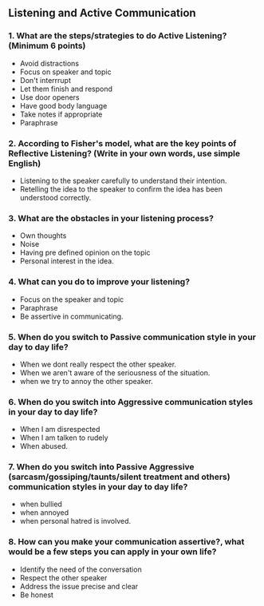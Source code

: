 ## Listening and Active Communication

### 1. What are the steps/strategies to do Active Listening? (Minimum 6 points)

* Avoid distractions
* Focus on speaker and topic
* Don't interrrupt
* Let them finish and respond
* Use door openers
* Have good body language
* Take notes if appropriate
* Paraphrase
  

### 2. According to Fisher's model, what are the key points of Reflective Listening? (Write in your own words, use simple English)
 

* Listening to the speaker carefully to understand their intention.
* Retelling the idea to the speaker to confirm the idea has been understood correctly.
 
### 3. What are the obstacles in your listening process?

* Own thoughts
* Noise
* Having pre defined opinion on the topic
* Personal interest in the idea.


### 4. What can you do to improve your listening?

* Focus on the speaker and topic
* Paraphrase
* Be assertive in communicating.

### 5. When do you switch to Passive communication style in your day to day life?

* When we dont really respect the other speaker.
* When we aren't aware of the seriousness of the situation.
* when we try to annoy the other speaker.

### 6. When do you switch into Aggressive communication styles in your day to day life?

* When I am disrespected
* When I am talken to rudely
* When abused.

### 7. When do you switch into Passive Aggressive (sarcasm/gossiping/taunts/silent treatment and others) communication styles in your day to day life?

* when bullied
* when annoyed
* when personal hatred is involved.
  

### 8. How can you make your communication assertive?, what would be a few steps you can apply in your own life?


* Identify the need of the conversation
* Respect the other speaker
* Address the issue precise and clear
* Be honest
  
